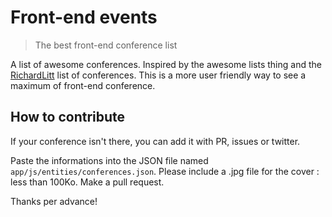 # Front-end events

> The best front-end conference list

A list of awesome conferences. Inspired by the awesome lists thing and the [RichardLitt](https://github.com/RichardLitt/awesome-conferences) list of conferences.
This is a more user friendly way to see a maximum of front-end conference.

## How to contribute

If your conference isn't there, you can add it with PR, issues or twitter.

Paste the informations into the JSON file named `app/js/entities/conferences.json`.
Please include a .jpg file for the cover : less than 100Ko.
Make a pull request.

Thanks per advance!
